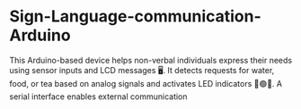 # Sign-Language-communication-Arduino
This Arduino-based device helps non-verbal individuals express their needs using sensor inputs and LCD messages 🖥️. It detects requests for water, food, or tea based on analog signals and activates LED indicators 🔵🟢🔴. A serial interface enables external communication
